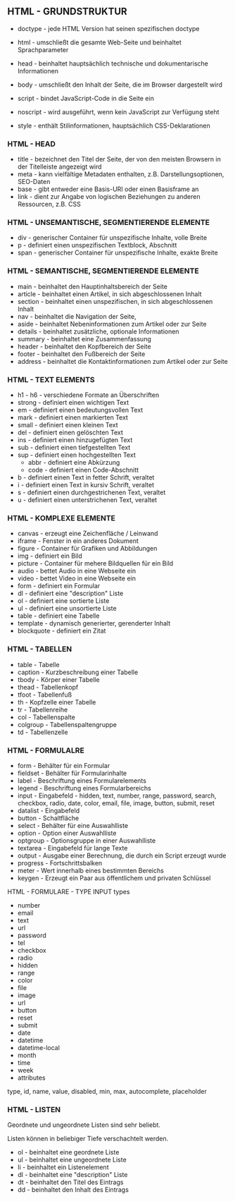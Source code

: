 ## HTML - GRUNDSTRUKTUR
* doctype - jede HTML Version hat seinen spezifischen doctype
* html - umschließt die gesamte Web-Seite und beinhaltet Sprachparameter
* head - beinhaltet hauptsächlich technische und dokumentarische Informationen
* body - umschließt den Inhalt der Seite, die im Browser dargestellt wird

* script - bindet JavaScript-Code in die Seite ein
* noscript - wird ausgeführt, wenn kein JavaScript zur Verfügung steht
* style - enthält Stilinformationen, hauptsächlich CSS-Deklarationen



### HTML - HEAD
* title - bezeichnet den Titel der Seite, der von den meisten Browsern in der Titelleiste angezeigt wird
* meta - kann vielfältige Metadaten enthalten, z.B. Darstellungsoptionen, SEO-Daten
* base - gibt entweder eine Basis-URI oder einen Basisframe an
* link - dient zur Angabe von logischen Beziehungen zu anderen Ressourcen, z.B. CSS


### HTML - UNSEMANTISCHE, SEGMENTIERENDE ELEMENTE
* div - generischer Container für unspezifische Inhalte, volle Breite
* p - definiert einen unspezifischen Textblock, Abschnitt
* span - generischer Container für unspezifische Inhalte, exakte Breite

### HTML - SEMANTISCHE, SEGMENTIERENDE ELEMENTE
* main - beinhaltet den Hauptinhaltsbereich der Seite
* article - beinhaltet einen Artikel, in sich abgeschlossenen Inhalt
* section - beinhaltet einen unspezifischen, in sich abgeschlossenen Inhalt
* nav - beinhaltet die Navigation der Seite,
* aside - beinhaltet Nebeninformationen zum Artikel oder zur Seite
* details - beinhaltet zusätzliche, optionale Informationen
* summary - beinhaltet eine Zusammenfassung
* header - beinhaltet den Kopfbereich der Seite
* footer - beinhaltet den Fußbereich der Seite
* address - beinhaltet die Kontaktinformationen zum Artikel oder zur Seite

### HTML - TEXT ELEMENTS
* h1 - h6 - verschiedene Formate an Überschriften
* strong - definiert einen wichtigen Text
* em - definiert einen bedeutungsvollen Text
* mark - definiert einen markierten Text
* small - definiert einen kleinen Text
* del - definiert einen gelöschten Text
* ins - definiert einen hinzugefügten Text
* sub - definiert einen tiefgestellten Text
* sup - definiert einen hochgestellten Text
    * abbr - definiert eine Abkürzung
    * code - definiert einen Code-Abschnitt
* b - definiert einen Text in fetter Schrift, veraltet
* i - definiert einen Text in kursiv Schrift, veraltet
* s - definiert einen durchgestrichenen Text, veraltet
* u - definiert einen unterstrichenen Text, veraltet

### HTML - KOMPLEXE ELEMENTE
* canvas - erzeugt eine Zeichenfläche / Leinwand
* iframe - Fenster in ein anderes Dokument
* figure - Container für Grafiken und Abbildungen
* img - definiert ein Bild
* picture - Container für mehere Bildquellen für ein Bild
* audio - bettet Audio in eine Webseite ein
* video - bettet Video in eine Webseite ein
* form - definiert ein Formular
* dl - definiert eine "description" Liste
* ol - definiert eine sortierte Liste
* ul - definiert eine unsortierte Liste
* table - definiert eine Tabelle
* template - dynamisch generierter, gerenderter Inhalt
* blockquote - definiert ein
Zitat

### HTML - TABELLEN
* table - Tabelle
* caption - Kurzbeschreibung einer Tabelle
* tbody - Körper einer Tabelle
* thead - Tabellenkopf
* tfoot - Tabellenfuß
* th - Kopfzelle einer Tabelle
* tr - Tabellenreihe
* col - Tabellenspalte
* colgroup - Tabellenspaltengruppe
* td - Tabellenzelle


### HTML - FORMULALRE
* form - Behälter für ein Formular
* fieldset - Behälter für Formularinhalte
* label - Beschriftung eines Formularelements
* legend - Beschriftung eines Formularbereichs
* input - Eingabefeld - hidden, text, number, range, password, search, checkbox, radio, date, color, email, file, image, button, submit, reset
* datalist - Eingabefeld
* button - Schaltfläche
* select - Behälter für eine Auswahlliste
* option - Option einer Auswahlliste
* optgroup - Optionsgruppe in einer Auswahlliste
* textarea - Eingabefeld für lange Texte
* output - Ausgabe einer Berechnung, die durch ein Script erzeugt wurde
* progress - Fortschrittsbalken
* meter - Wert innerhalb eines bestimmten Bereichs
* keygen - Erzeugt ein Paar aus öffentlichem und privaten Schlüssel   

HTML - FORMULARE - TYPE INPUT
types
* number
* email
* text
* url
* password
* tel
* checkbox
* radio
* hidden
* range
* color
* file
* image
* url
* button
* reset
* submit
* date
* datetime
* datetime-local
* month
* time
* week
* attributes

type, id, name, value, disabled, min, max, autocomplete, placeholder

### HTML - LISTEN
Geordnete und ungeordnete Listen sind sehr beliebt.

Listen können in beliebiger Tiefe verschachtelt werden.

* ol - beinhaltet eine geordnete Liste
* ul - beinhaltet eine ungeordnete Liste
* li - beinhaltet ein Listenelement
* dl - beinhaltet eine "description" Liste
* dt - beinhaltet den Titel des Eintrags
* dd - beinhaltet den Inhalt des Eintrags